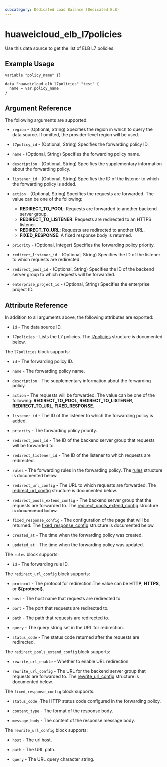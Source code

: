 ```yaml
---
subcategory: Dedicated Load Balance (Dedicated ELB)
---
```


# huaweicloud_elb_l7policies

Use this data source to get the list of ELB L7 policies.

## Example Usage

```hcl
variable "policy_name" {}

data "huaweicloud_elb_l7policies" "test" {
  name = var.policy_name
}
```

## Argument Reference

The following arguments are supported:

* `region` - (Optional, String) Specifies the region in which to query the data source. If omitted, the provider-level
  region will be used.

* `l7policy_id` - (Optional, String) Specifies the forwarding policy ID.

* `name` - (Optional, String) Specifies the forwarding policy name.

* `description` - (Optional, String) Specifies the supplementary information about the forwarding policy.

* `listener_id` - (Optional, String) Specifies the ID of the listener to which the forwarding policy is added.

* `action` - (Optional, String) Specifies the requests are forwarded. The value can be one of the following:
  + **REDIRECT_TO_POOL**: Requests are forwarded to another backend server group.
  + **REDIRECT_TO_LISTENER**: Requests are redirected to an HTTPS listener.
  + **REDIRECT_TO_URL**: Requests are redirected to another URL.
  + **FIXED_RESPONSE**: A fixed response body is returned.

* `priority` - (Optional, Integer) Specifies the forwarding policy priority.

* `redirect_listener_id` - (Optional, String) Specifies the ID of the listener to which requests are redirected.

* `redirect_pool_id` - (Optional, String) Specifies the ID of the backend server group to which requests will be forwarded.

* `enterprise_project_id` - (Optional, String) Specifies the enterprise project ID.

## Attribute Reference

In addition to all arguments above, the following attributes are exported:

* `id` - The data source ID.

* `l7policies` - Lists the L7 policies.
  The [l7policies](#Elb_l7policies) structure is documented below.

<a name="Elb_l7policies"></a>
The `l7policies` block supports:

* `id` - The forwarding policy ID.

* `name` - The forwarding policy name.

* `description` - The supplementary information about the forwarding policy.

* `action` - The requests will be forwarded. The value can be one of the following:
  **REDIRECT_TO_POOL**, **REDIRECT_TO_LISTENER**, **REDIRECT_TO_URL**, **FIXED_RESPONSE**.

* `listener_id` - The ID of the listener to which the forwarding policy is added.

* `priority` - The forwarding policy priority.

* `redirect_pool_id` - The ID of the backend server group that requests will be forwarded to.

* `redirect_listener_id` - The ID of the listener to which requests are redirected.

* `rules` - The forwarding rules in the forwarding policy. The [rules](#Elb_l7policies_rules) structure is documented below.

* `redirect_url_config` - The URL to which requests are forwarded. The [redirect_url_config](#Elb_l7policies_redirect_url_config)
  structure is documented below.

* `redirect_pools_extend_config` - The backend server group that the requests are forwarded to.
  The [redirect_pools_extend_config](#Elb_l7policies_redirect_pools_extend_config) structure is documented below.

* `fixed_response_config` - The configuration of the page that will be returned.
  The [fixed_response_config](#Elb_l7policies_fixed_response_config) structure is documented below.

* `created_at` - The time when the forwarding policy was created.

* `updated_at` - The time when the forwarding policy was updated.

<a name="Elb_l7policies_rules"></a>
The `rules` block supports:

* `id` - The forwarding rule ID.

<a name="Elb_l7policies_redirect_url_config"></a>
The `redirect_url_config` block supports:

* `protocol` - The protocol for redirection.The value can be **HTTP**, **HTTPS**, or **${protocol}**.

* `host` - The host name that requests are redirected to.

* `port` - The port that requests are redirected to.

* `path` - The path that requests are redirected to.

* `query` - The query string set in the URL for redirection.

* `status_code` - The status code returned after the requests are redirected.

<a name="Elb_l7policies_redirect_pools_extend_config"></a>
The `redirect_pools_extend_config` block supports:

* `rewrite_url_enable` - Whether to enable URL redirection.

* `rewrite_url_config` - The URL for the backend server group that requests are forwarded to.
  The [rewrite_url_config](#Elb_l7policies_rewrite_url_config) structure is documented below.


<a name="Elb_l7policies_fixed_response_config"></a>
The `fixed_response_config` block supports:

* `status_code` -The HTTP status code configured in the forwarding policy.

* `content_type` - The format of the response body.

* `message_body` - The content of the response message body.

<a name="Elb_l7policies_rewrite_url_config"></a>
The `rewrite_url_config` block supports:

* `host` - The url host.

* `path` - The URL path.

* `query` - The URL query character string.